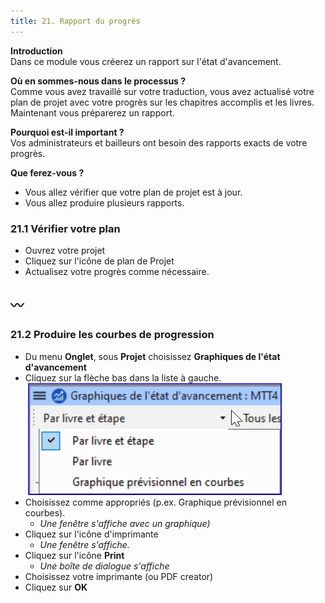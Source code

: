 ```yaml
---
title: 21. Rapport du progrès
---
```

**Introduction**  
Dans ce module vous créerez un rapport sur l'état d'avancement.

**Où en sommes-nous dans le processus ?**  
Comme vous avez travaillé sur votre traduction, vous avez actualisé votre plan de projet avec votre progrès sur les chapitres accomplis et les livres. Maintenant vous préparerez un rapport.

**Pourquoi est-il important ?**  
Vos administrateurs et bailleurs ont besoin des rapports exacts de votre progrès.

**Que ferez-vous ?** 
-  Vous allez vérifier que votre plan de projet est à jour.
-  Vous allez produire plusieurs rapports.

### 21.1 Vérifier votre plan

-  Ouvrez votre projet
-  Cliquez sur l'icône de plan de Projet
-  Actualisez votre progrès comme nécessaire.

〰️
----

### 21.2 Produire les courbes de progression

-  Du menu **Onglet**, sous **Projet** choisissez **Graphiques de l'état d'avancement**
-  Cliquez sur la flèche bas dans la liste à gauche.  
    ![](../media/37b4f7cb0fc18d7ae7fe2ffb0f946c33.png)
-  Choisissez comme appropriés (p.ex. Graphique prévisionnel en courbes).  
   -  *Une fenêtre s'affiche avec un graphique)*
-  Cliquez sur l'icône d'imprimante  
   -  *Une fenêtre s'affiche.*
-  Cliquez sur l'icône **Print**  
   -  *Une boîte de dialogue s'affiche*
-  Choisissez votre imprimante (ou PDF creator)
-  Cliquez sur **OK**

